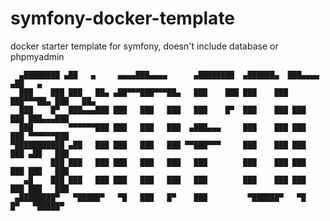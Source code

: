 # symfony-docker-template
docker starter template for symfony, doesn't include database or phpmyadmin

      ▄████████ ▄██   ▄     ▄▄▄▄███▄▄▄▄      ▄████████  ▄██████▄  ███▄▄▄▄   ▄██   ▄   
      ███    ███ ███   ██▄ ▄██▀▀▀███▀▀▀██▄   ███    ███ ███    ███ ███▀▀▀██▄ ███   ██▄ 
      ███    █▀  ███▄▄▄███ ███   ███   ███   ███    █▀  ███    ███ ███   ███ ███▄▄▄███ 
      ███        ▀▀▀▀▀▀███ ███   ███   ███  ▄███▄▄▄     ███    ███ ███   ███ ▀▀▀▀▀▀███ 
    ▀███████████ ▄██   ███ ███   ███   ███ ▀▀███▀▀▀     ███    ███ ███   ███ ▄██   ███ 
             ███ ███   ███ ███   ███   ███   ███        ███    ███ ███   ███ ███   ███ 
       ▄█    ███ ███   ███ ███   ███   ███   ███        ███    ███ ███   ███ ███   ███ 
     ▄████████▀   ▀█████▀   ▀█   ███   █▀    ███         ▀██████▀   ▀█   █▀   ▀█████▀  
                                                                                   

